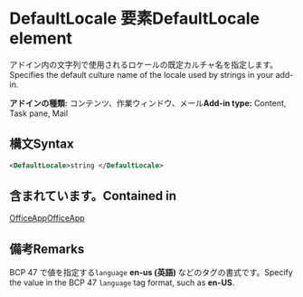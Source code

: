 # <a name="defaultlocale-element"></a><span data-ttu-id="f7871-101">DefaultLocale 要素</span><span class="sxs-lookup"><span data-stu-id="f7871-101">DefaultLocale element</span></span>

<span data-ttu-id="f7871-102">アドイン内の文字列で使用されるロケールの既定カルチャ名を指定します。</span><span class="sxs-lookup"><span data-stu-id="f7871-102">Specifies the default culture name of the locale used by strings in your add-in.</span></span>

<span data-ttu-id="f7871-103">**アドインの種類:** コンテンツ、作業ウィンドウ、メール</span><span class="sxs-lookup"><span data-stu-id="f7871-103">**Add-in type:** Content, Task pane, Mail</span></span>

## <a name="syntax"></a><span data-ttu-id="f7871-104">構文</span><span class="sxs-lookup"><span data-stu-id="f7871-104">Syntax</span></span>

```XML
<DefaultLocale>string </DefaultLocale>
```

## <a name="contained-in"></a><span data-ttu-id="f7871-105">含まれています。</span><span class="sxs-lookup"><span data-stu-id="f7871-105">Contained in</span></span>

[<span data-ttu-id="f7871-106">OfficeApp</span><span class="sxs-lookup"><span data-stu-id="f7871-106">OfficeApp</span></span>](officeapp.md)

## <a name="remarks"></a><span data-ttu-id="f7871-107">備考</span><span class="sxs-lookup"><span data-stu-id="f7871-107">Remarks</span></span>

<span data-ttu-id="f7871-108">BCP 47 で値を指定する`language` **en-us (英語)** などのタグの書式です。</span><span class="sxs-lookup"><span data-stu-id="f7871-108">Specify the value in the BCP 47  `language` tag format, such as **en-US**.</span></span>


